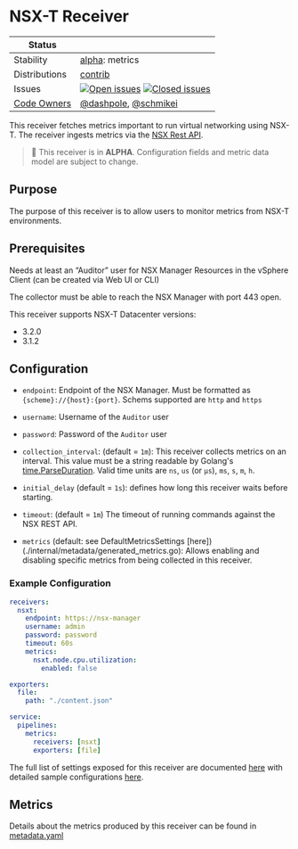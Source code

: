 # NSX-T Receiver

<!-- status autogenerated section -->
| Status        |           |
| ------------- |-----------|
| Stability     | [alpha]: metrics   |
| Distributions | [contrib] |
| Issues        | [![Open issues](https://img.shields.io/github/issues-search/open-telemetry/opentelemetry-collector-contrib?query=is%3Aissue%20is%3Aopen%20label%3Areceiver%2Fnsxt%20&label=open&color=orange&logo=opentelemetry)](https://github.com/open-telemetry/opentelemetry-collector-contrib/issues?q=is%3Aopen+is%3Aissue+label%3Areceiver%2Fnsxt) [![Closed issues](https://img.shields.io/github/issues-search/open-telemetry/opentelemetry-collector-contrib?query=is%3Aissue%20is%3Aclosed%20label%3Areceiver%2Fnsxt%20&label=closed&color=blue&logo=opentelemetry)](https://github.com/open-telemetry/opentelemetry-collector-contrib/issues?q=is%3Aclosed+is%3Aissue+label%3Areceiver%2Fnsxt) |
| [Code Owners](https://github.com/open-telemetry/opentelemetry-collector-contrib/blob/main/CONTRIBUTING.md#becoming-a-code-owner)    | [@dashpole](https://www.github.com/dashpole), [@schmikei](https://www.github.com/schmikei) |

[alpha]: https://github.com/open-telemetry/opentelemetry-collector#alpha
[contrib]: https://github.com/open-telemetry/opentelemetry-collector-releases/tree/main/distributions/otelcol-contrib
<!-- end autogenerated section -->

This receiver fetches metrics important to run virtual networking using NSX-T. The receiver ingests metrics via the [NSX Rest API](https://docs.vmware.com/en/VMware-NSX-Data-Center-for-vSphere/6.4/nsx_64_api.pdf).


> :construction: This receiver is in **ALPHA**. Configuration fields and metric data model are subject to change.

## Purpose

The purpose of this receiver is to allow users to monitor metrics from NSX-T environments.

## Prerequisites

Needs at least an “Auditor” user for NSX Manager Resources in the vSphere Client (can be created via Web UI or CLI)

The collector must be able to reach the NSX Manager with port 443 open.

This receiver supports NSX-T Datacenter versions:

- 3.2.0
- 3.1.2

## Configuration

- `endpoint`: Endpoint of the NSX Manager. Must be formatted as `{scheme}://{host}:{port}`. Schems supported are `http` and `https`

- `username`: Username of the `Auditor` user

- `password`: Password of the `Auditor` user

- `collection_interval`: (default = `1m`): This receiver collects metrics on an interval. This value must be a string readable by Golang's [time.ParseDuration](https://pkg.go.dev/time#ParseDuration). Valid time units are `ns`, `us` (or `µs`), `ms`, `s`, `m`, `h`.

- `initial_delay` (default = `1s`): defines how long this receiver waits before starting.

- `timeout`: (default = `1m`) The timeout of running commands against the NSX REST API.

- `metrics` (default: see DefaultMetricsSettings [here])(./internal/metadata/generated_metrics.go): Allows enabling and disabling specific metrics from being collected in this receiver.

### Example Configuration

```yaml
receivers:
  nsxt:
    endpoint: https://nsx-manager
    username: admin
    password: password
    timeout: 60s
    metrics:
      nsxt.node.cpu.utilization:
        enabled: false

exporters:
  file:
    path: "./content.json"

service:
  pipelines:
    metrics:
      receivers: [nsxt]
      exporters: [file]
```

The full list of settings exposed for this receiver are documented [here](./config.go) with detailed sample configurations [here](./testdata/config.yaml).

## Metrics

Details about the metrics produced by this receiver can be found in [metadata.yaml](./metadata.yaml)

